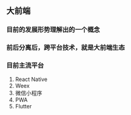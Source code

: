 ## 大前端
### 目前的发展形势理解出的一个概念
### 前后分离后，跨平台技术，就是大前端生态

### 目前主流平台
1. React Native
2. Weex
3. 微信小程序
4. PWA
5. Flutter
